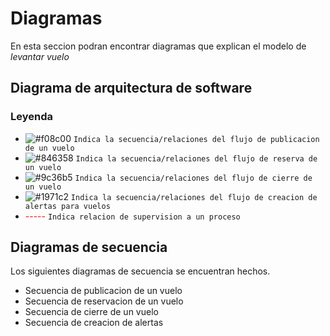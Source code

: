 # Diagramas

En esta seccion podran encontrar diagramas que explican el modelo de _levantar vuelo_

## Diagrama de arquitectura de software

### Leyenda

-   ![#f08c00](https://placehold.co/15x15/f08c00/f08c00.png) `Indica la secuencia/relaciones del flujo de publicacion de un vuelo`
-   ![#846358](https://placehold.co/15x15/846358/846358.png) `Indica la secuencia/relaciones del flujo de reserva de un vuelo`
-   ![#9c36b5](https://placehold.co/15x15/9c36b5/9c36b5.png) `Indica la secuencia/relaciones del flujo de cierre de un vuelo`
-   ![#1971c2](https://placehold.co/15x15/1971c2/1971c2.png) `Indica la secuencia/relaciones del flujo de creacion de alertas para vuelos`
-   <span style="color:#f00">----- </span>`Indica relacion de supervision a un proceso`

## Diagramas de secuencia

Los siguientes diagramas de secuencia se encuentran hechos.

-   Secuencia de publicacion de un vuelo
-   Secuencia de reservacion de un vuelo
-   Secuencia de cierre de un vuelo
-   Secuencia de creacion de alertas
